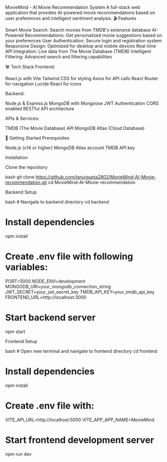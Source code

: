 MovieMind - AI Movie Recommendation System
A full-stack web application that provides AI-powered movie recommendations based on user preferences and intelligent sentiment analysis.
🎬 Features

Smart Movie Search: Search movies from TMDB's extensive database
AI-Powered Recommendations: Get personalized movie suggestions based on your preferences
User Authentication: Secure login and registration system
Responsive Design: Optimized for desktop and mobile devices
Real-time API Integration: Live data from The Movie Database (TMDB)
Intelligent Filtering: Advanced search and filtering capabilities

🛠️ Tech Stack
Frontend:

React.js with Vite
Tailwind CSS for styling
Axios for API calls
React Router for navigation
Lucide React for icons

Backend:

Node.js & Express.js
MongoDB with Mongoose
JWT Authentication
CORS enabled
RESTful API architecture

APIs & Services:

TMDB (The Movie Database) API
MongoDB Atlas (Cloud Database)

🚀 Getting Started
Prerequisites

Node.js (v14 or higher)
MongoDB Atlas account
TMDB API key

Installation

Clone the repository

bash   git clone https://github.com/tanujgupta2802/MovieMind-AI-Movie-recommendation.git
   cd MovieMind-AI-Movie-recommendation

Backend Setup

bash   # Navigate to backend directory
   cd backend
   
   # Install dependencies
   npm install
   
   # Create .env file with following variables:
   PORT=5000
   NODE_ENV=development
   MONGODB_URI=your_mongodb_connection_string
   JWT_SECRET=your_jwt_secret_key
   TMDB_API_KEY=your_tmdb_api_key
   FRONTEND_URL=http://localhost:3000
   
   # Start backend server
   npm start

Frontend Setup

bash   # Open new terminal and navigate to frontend directory
   cd frontend
   
   # Install dependencies
   npm install
   
   # Create .env file with:
   VITE_API_URL=http://localhost:5000
   VITE_APP_APP_NAME=MovieMind
   
   # Start frontend development server
   npm run dev
